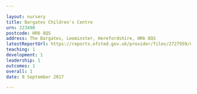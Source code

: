 ```yaml
---

layout: nursery
title: Bargates Children's Centre
urn: 223498
postcode: HR6 8QS
address: The Bargates, Leominster, Herefordshire, HR6 8QS
latestReportUrl: https://reports.ofsted.gov.uk/provider/files/2727959/urn/223498.pdf
teaching: 1
development: 1
leadership: 1
outcomes: 1
overall: 1
date: 8 September 2017

---
```

